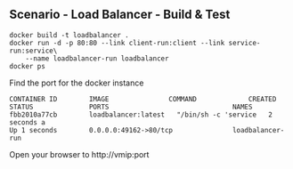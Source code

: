 ##  Scenario - Load Balancer - Build & Test

    docker build -t loadbalancer .
    docker run -d -p 80:80 --link client-run:client --link service-run:service\
        --name loadbalancer-run loadbalancer
    docker ps
<!-- .element: class="bash" -->

Find the port for the docker instance

    CONTAINER ID        IMAGE               COMMAND             CREATED
    STATUS              PORTS                               NAMES
    fbb2010a77cb        loadbalancer:latest   "/bin/sh -c 'service   2 seconds a
    Up 1 seconds        0.0.0.0:49162->80/tcp               loadbalancer-run
<!-- .element: class="bash" -->

Open your browser to http://vmip:port

